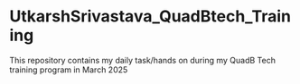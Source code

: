 # UtkarshSrivastava_QuadBtech_Training
This repository contains my daily task/hands on during my QuadB Tech training program in March 2025
